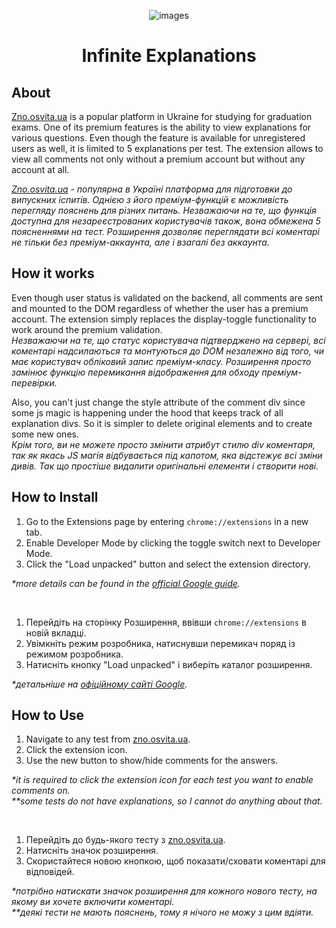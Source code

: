 <p align="center">
  <img src="https://github.com/user-attachments/assets/662ed318-b25c-4067-a293-8b2bee0825ab" alt="images" />
</p>
<h1 align="center">Infinite Explanations</h1>
<h2>About</h2>
<p><a href="https://zno.osvita.ua/">Zno.osvita.ua</a> is a popular platform in Ukraine for studying for graduation exams. One of its premium features is the ability to view explanations for various questions. Even though the feature is available for unregistered users
as well, it is limited to 5 explanations per test. The extension allows to view all comments not only without a premium account but without any account at all.</p>
<i><a href="https://zno.osvita.ua/">Zno.osvita.ua</a> - популярна в Україні платформа для підготовки до випускних іспитів. Однією з його преміум-функцій є можливість перегляду пояснень для різних питань. Незважаючи на те, що функція доступна для незареєстрованих користувачів
також, вона обмежена 5 поясненнями на тест. Розширення дозволяє переглядати всі коментарі не тільки без преміум-аккаунта, але і взагалі без аккаунта.</i>

<h2>How it works</h2>
<p>Even though user status is validated on the backend, all comments are sent and mounted to the DOM regardless of whether the user has a premium account. The extension simply replaces the display-toggle functionality to work around the premium validation.<br><i>Незважаючи на те, що статус користувача підтверджено на сервері, всі коментарі надсилаються та монтуються до DOM незалежно від того, чи має користувач обліковий запис преміум-класу. Розширення просто замінює функцію перемикання відображення для обходу преміум-перевірки.</i>
</p>

<p>Also, you can't just change the style attribute of the comment div since some js magic is happening under the hood that keeps track of all explanation divs. So it is simpler to delete original elements and to create some new ones.<br>
<i>Крім того, ви не можете просто змінити атрибут стилю div коментаря, так як якась JS магія відбувається під капотом, яка відстежує всі зміни дивів. Так що простіше видалити оригінальні елементи і створити нові.</i></p>

<h2>How to Install</h2>
<div>
    <ol>
        <li>Go to the Extensions page by entering <code>chrome://extensions</code> in a new tab.</li>
        <li>Enable Developer Mode by clicking the toggle switch next to Developer Mode.</li>
        <li>Click the "Load unpacked" button and select the extension directory.</li>
    </ol>
    <i>*more details can be found in the <a href="https://developer.chrome.com/docs/extensions/get-started/tutorial/hello-world">official Google guide</a>.</i>
</div>

<p>‎ </p>

<div>
    <ol>
        <li>Перейдіть на сторінку Розширення, ввівши <code>chrome://extensions</code> в новій вкладці.</li>
        <li>Увімкніть режим розробника, натиснувши перемикач поряд із режимом розробника.</li>
        <li>Натисніть кнопку "Load unpacked" і виберіть каталог розширення.</li>
    </ol>
    <i>*детальніше на <a href="https://developer.chrome.com/docs/extensions/get-started/tutorial/hello-world">офіційному сайті Google</a>.</i>
</div>

<h2>How to Use</h2>
<div>  
    <ol>
        <li>Navigate to any test from <a href="https://zno.osvita.ua/">zno.osvita.ua</a>.</li>
        <li>Click the extension icon.</li>
        <li>Use the new button to show/hide comments for the answers.</li>
    </ol>
    <i>*it is required to click the extension icon for each test you want to enable comments on.</i><br>
    <i>**some tests do not have explanations, so I cannot do anything about that.</i><br>
</div>

<p>‎ </p>

<div>  
    <ol>
        <li>Перейдіть до будь-якого тесту з <a href="https://zno.osvita.ua/">zno.osvita.ua</a>.</li>
        <li>Натисніть значок розширення.</li>
        <li>Скористайтеся новою кнопкою, щоб показати/сховати коментарі для відповідей.</li>
    </ol>
    <i>*потрібно натискати значок розширення для кожного нового тесту, на якому ви хочете включити коментарі.</i><br>
    <i>**деякі тести не мають пояснень, тому я нічого не можу з цим вдіяти.</i><br>
</div>

